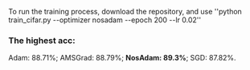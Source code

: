 
To run the training process, download the repository, and use 
''python train_cifar.py --optimizer nosadam --epoch 200 --lr 0.02''

### The highest acc:
Adam: 88.71%;
AMSGrad: 88.79%;
__NosAdam: 89.3%__;
SGD: 87.82%.
